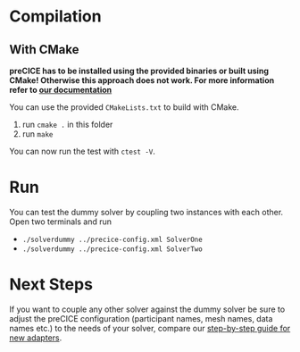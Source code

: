 # Compilation

## With CMake

**preCICE has to be installed using the provided binaries or built using CMake! Otherwise this approach does not work. For more information refer to [our documentation](https://www.precice.org/docs.html)**

You can use the provided `CMakeLists.txt` to build with CMake.

1. run `cmake .` in this folder
2. run `make`

You can now run the test with `ctest -V`.

# Run

You can test the dummy solver by coupling two instances with each other. Open two terminals and run

* `./solverdummy ../precice-config.xml SolverOne`
* `./solverdummy ../precice-config.xml SolverTwo`

# Next Steps

If you want to couple any other solver against the dummy solver be sure to adjust the preCICE configuration (participant names, mesh names, data names etc.) to the needs of your solver, compare our [step-by-step guide for new adapters](https://www.precice.org/couple-your-code-overview.html).

